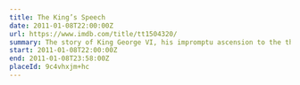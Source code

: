 ```yaml
---
title: The King’s Speech
date: 2011-01-08T22:00:00Z
url: https://www.imdb.com/title/tt1504320/
summary: The story of King George VI, his impromptu ascension to the throne of the British Empire in 1936, and the speech therapist who helped the unsure monarch overcome his stammer.
start: 2011-01-08T22:00:00Z
end: 2011-01-08T23:58:00Z
placeId: 9c4vhxjm+hc
---
```

